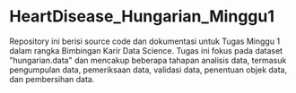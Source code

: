 # HeartDisease_Hungarian_Minggu1
Repository ini berisi source code dan dokumentasi untuk Tugas Minggu 1 dalam rangka Bimbingan Karir Data Science. Tugas ini fokus pada dataset "hungarian.data" dan mencakup beberapa tahapan analisis data, termasuk pengumpulan data, pemeriksaan data, validasi data, penentuan objek data, dan pembersihan data.
